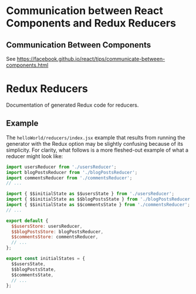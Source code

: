 # Communication between React Components and Redux Reducers

## Communication Between Components

See https://facebook.github.io/react/tips/communicate-between-components.html

# Redux Reducers

Documentation of generated Redux code for reducers.

## Example

The `helloWorld/reducers/index.jsx` example that results from running the generator with the Redux option may be slightly confusing because of its simplicity. For clarity, what follows is a more fleshed-out example of what a reducer might look like:

```javascript
import usersReducer from './usersReducer';
import blogPostsReducer from './blogPostsReducer';
import commentsReducer from './commentsReducer';
// ...

import { $$initialState as $$usersState } from './usersReducer';
import { $$initialState as $$blogPostsState } from './blogPostsReducer';
import { $$initialState as $$commentsState } from './commentsReducer';
// ...

export default {
  $$usersStore: usersReducer,
  $$blogPostsStore: blogPostsReducer,
  $$commentsStore: commentsReducer,
  // ...
};

export const initialStates = {
  $$usersState,
  $$blogPostsState,
  $$commentsState,
  // ...
};
```
